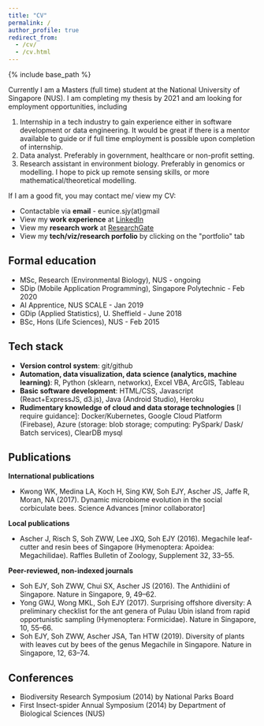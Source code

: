 ```yaml
---
title: "CV"
permalink: /
author_profile: true
redirect_from: 
  - /cv/
  - /cv.html
---
```


{% include base_path %}

Currently I am a Masters (full time) student at the National University of Singapore (NUS). I am completing my thesis by 2021 and am looking for employment opportunities, including

1. Internship in a tech industry to gain experience either in software development or data engineering. It would be great if there is a mentor available to guide or if full time employment is possible upon completion of internship.
2. Data analyst. Preferably in government, healthcare or non-profit setting.
3. Research assistant in environment biology. Preferably in genomics or modelling. I hope to pick up remote sensing skills, or more mathematical/theoretical modelling.

If I am a good fit, you may contact me/ view my CV:

- Contactable via **email** - eunice.sjy(at)gmail
- View my **work experience** at [LinkedIn](https://www.linkedin.com/in/eunicesoh/)
- View my **research work** at [ResearchGate](https://www.researchgate.net/profile/Eunice_Soh2/research)
- View my **tech/viz/research porfolio** by clicking on the "portfolio" tab

## Formal education

- MSc, Research (Environmental Biology), NUS - ongoing
- SDip (Mobile Application Programming), Singapore Polytechnic - Feb 2020
- AI Apprentice, NUS SCALE - Jan 2019 
- GDip (Applied Statistics), U. Sheffield - June 2018
- BSc, Hons (Life Sciences), NUS - Feb 2015 

## Tech stack

- **Version control system**: git/github
- **Automation, data visualization, data science (analytics, machine learning)**: R, Python (sklearn, networkx), Excel VBA, ArcGIS, Tableau 
- **Basic software development**: HTML/CSS, Javascript (React+ExpressJS, d3.js), Java (Android Studio), Heroku
- **Rudimentary knowledge of cloud and data storage technologies** [I require guidance]: Docker/Kubernetes, Google Cloud Platform (Firebase), Azure (storage: blob storage; computing: PySpark/ Dask/ Batch services), ClearDB mysql

## Publications

**International publications**
- Kwong WK, Medina LA, Koch H, Sing KW, Soh EJY, Ascher JS, Jaffe R, Moran, NA (2017). Dynamic microbiome evolution in the social corbiculate bees. Science Advances [minor collaborator]

**Local publications**
- Ascher J, Risch S, Soh ZWW, Lee JXQ, Soh EJY (2016). Megachile leaf-cutter and resin bees of Singapore (Hymenoptera: Apoidea: Megachilidae). Raffles Bulletin of Zoology, Supplement 32, 33–55. 

**Peer-reviewed, non-indexed journals**
- Soh EJY, Soh ZWW, Chui SX, Ascher JS (2016). The Anthidiini of Singapore. Nature in Singapore, 9, 49–62.
- Yong GWJ, Wong MKL, Soh EJY (2017). Surprising offshore diversity: A preliminary checklist for the ant genera of Pulau Ubin island from rapid opportunistic sampling (Hymenoptera: Formicidae). Nature in Singapore, 10, 55–66. 
- Soh EJY, Soh ZWW, Ascher JSA, Tan HTW (2019). Diversity of plants with leaves cut by bees of the genus Megachile in Singapore. Nature in Singapore, 12, 63–74.

## Conferences

- Biodiversity Research Symposium (2014) by National Parks Board
- First Insect-spider Annual Symposium (2014) by Department of Biological Sciences (NUS)


